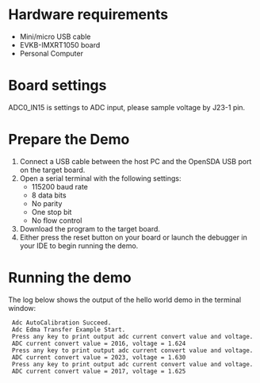 Hardware requirements
=====================
- Mini/micro USB cable
- EVKB-IMXRT1050 board
- Personal Computer

Board settings
============
ADC0_IN15 is settings to ADC input, please sample voltage by J23-1 pin.

Prepare the Demo
===============
1.  Connect a USB cable between the host PC and the OpenSDA USB port on the target board. 
2.  Open a serial terminal with the following settings:
    - 115200 baud rate
    - 8 data bits
    - No parity
    - One stop bit
    - No flow control
3.  Download the program to the target board.
4.  Either press the reset button on your board or launch the debugger in your IDE to begin running the demo.

Running the demo
================
The log below shows the output of the hello world demo in the terminal window:
~~~~~~~~~~~~~~~~~~~~~~~~~~~~~~~~~~~
 Adc AutoCalibration Succeed.
 Adc Edma Transfer Example Start.
 Press any key to print output adc current convert value and voltage.
 ADC current convert value = 2016, voltage = 1.624
 Press any key to print output adc current convert value and voltage.
 ADC current convert value = 2023, voltage = 1.630
 Press any key to print output adc current convert value and voltage.
 ADC current convert value = 2017, voltage = 1.625
~~~~~~~~~~~~~~~~~~~~~~~~~~~~~~~~~~~
